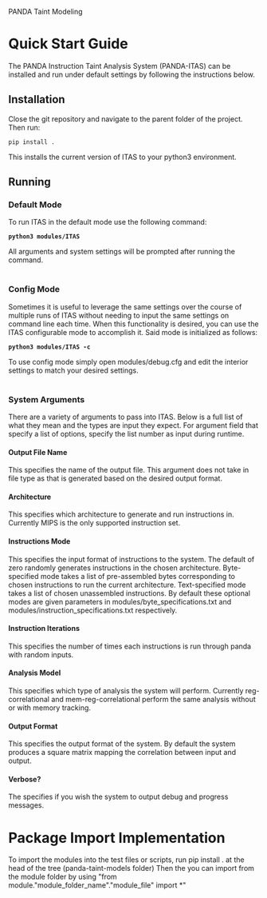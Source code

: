 <t> PANDA Taint Modeling </t>

# Quick Start Guide
The PANDA Instruction Taint Analysis System (PANDA-ITAS) can be installed and run under default settings by following the instructions below.

## Installation
Close the git repository and navigate to the parent folder of the project. Then run:
```
pip install .
```
This installs the current version of ITAS to your python3 environment.


## Running
### Default Mode
To run ITAS in the default mode use the following command:
<b>
```
python3 modules/ITAS
```
</b>
All arguments and system settings will be prompted after running the command.
<br><br/>

### Config Mode
Sometimes it is useful to leverage the same settings over the course of multiple runs of ITAS without needing to input the same settings on command line each time. When this functionality is desired, you can use the ITAS configurable mode to accomplish it. Said mode is initialized as follows:
<b>
```
python3 modules/ITAS -c 
```
</b>
To use config mode simply open <a>modules/debug.cfg</a> and edit the interior settings to match your desired settings.
<br></br>

### System Arguments
There are a variety of arguments to pass into ITAS. Below is a full list of what they mean and the types are input they expect. For argument field that specify a list of options, specify the list number as input during runtime.

#### Output File Name
This specifies the name of the output file. This argument does not take in file type as that is generated based on the desired output format. 

#### Architecture
This specifies which architecture to generate and run instructions in. Currently MIPS is the only supported instruction set.

#### Instructions Mode
This specifies the input format of instructions to the system. The default of zero randomly generates instructions in the chosen architecture. Byte-specified mode takes a list of pre-assembled bytes corresponding to chosen instructions to run the current architecture. Text-specified mode takes a list of chosen unassembled instructions. By default these optional modes are given parameters in <a>modules/byte_specifications.txt</a> and <a>modules/instruction_specifications.txt</a> respectively.

#### Instruction Iterations
This specifies the number of times each instructions is run through panda with random inputs.

#### Analysis Model
This specifies which type of analysis the system will perform. Currently reg-correlational and mem-reg-correlational perform the same analysis without or with memory tracking.

#### Output Format
This specifies the output format of the system. By default the system produces a square matrix mapping the correlation between input and output.

#### Verbose?
The specifies if you wish the system to output debug and progress messages.

# Package Import Implementation
To import the modules into the test files or scripts, run pip install . at the head of the tree (panda-taint-models folder)
Then the you can import from the module folder by using "from module."module_folder_name"."module_file" import *"
